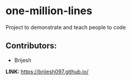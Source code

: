 # one-million-lines
Project to demonstrate and teach people to code

## Contributors:

<ul><li>Brijesh</li></ul>

<strong>LINK: </strong> <a href="https://brijesh097.github.io/">https://brijesh097.github.io/</a>
